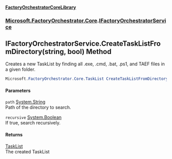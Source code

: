 #### [FactoryOrchestratorCoreLibrary](./FactoryOrchestratorCoreLibrary.md 'FactoryOrchestratorCoreLibrary')
### [Microsoft.FactoryOrchestrator.Core](./Microsoft-FactoryOrchestrator-Core.md 'Microsoft.FactoryOrchestrator.Core').[IFactoryOrchestratorService](./Microsoft-FactoryOrchestrator-Core-IFactoryOrchestratorService.md 'Microsoft.FactoryOrchestrator.Core.IFactoryOrchestratorService')
## IFactoryOrchestratorService.CreateTaskListFromDirectory(string, bool) Method
Creates a new TaskList by finding all .exe, .cmd, .bat, .ps1, and TAEF files in a given folder.  
```csharp
Microsoft.FactoryOrchestrator.Core.TaskList CreateTaskListFromDirectory(string path, bool recursive=false);
```
#### Parameters
<a name='Microsoft-FactoryOrchestrator-Core-IFactoryOrchestratorService-CreateTaskListFromDirectory(string_bool)-path'></a>
`path` [System.String](https://docs.microsoft.com/en-us/dotnet/api/System.String 'System.String')  
Path of the directory to search.  
  
<a name='Microsoft-FactoryOrchestrator-Core-IFactoryOrchestratorService-CreateTaskListFromDirectory(string_bool)-recursive'></a>
`recursive` [System.Boolean](https://docs.microsoft.com/en-us/dotnet/api/System.Boolean 'System.Boolean')  
If true, search recursively.  
  
#### Returns
[TaskList](./Microsoft-FactoryOrchestrator-Core-TaskList.md 'Microsoft.FactoryOrchestrator.Core.TaskList')  
The created TaskList  
